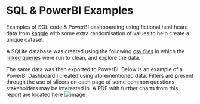 # SQL & PowerBI Examples
Examples of SQL code & PowerBI dashboarding using fictional healthcare data from [kaggle](https://www.kaggle.com/datasets/prasad22/healthcare-dataset) with some extra randomisation of values to help create a unique dataset.

A SQLite database was created using the following [csv files](example_healthcare_data) in which the [linked queries](health_care_kaggle_queries.sql) were run to clean, and explore the data.

The same data was then exported to PowerBI. Below is an example of a PowerBI Dashboard I created using aforementioned data. Filters are present through the use of slicers on each page of some common questions stakeholders may be interested in.
A PDF with further charts from this report are [located here](github_healthcare_dashboard_example.pdf)
![image](https://github.com/user-attachments/assets/096adaa9-7be5-4393-92d2-b7b6f95afc6b)

